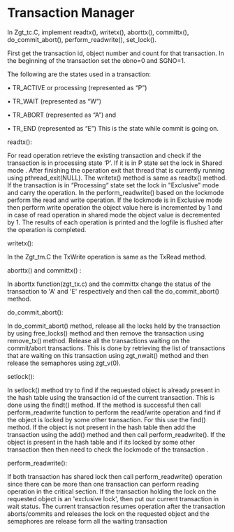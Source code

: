 # Transaction Manager

In Zgt_tc.C, implement readtx(), writetx(), aborttx(), committx(), do_commit_abort(), perform_readwrite(), set_lock(). 

First get the transaction id, object number and count for that transaction. In the beginning of the transaction set the obno=0 and SGNO=1. 

The following are the states used in a transaction: 

•	TR_ACTIVE or processing (represented as “P”) 

•	TR_WAIT (represented as “W”) 

•	TR_ABORT (represented as “A”) and 

•	TR_END (represented as “E”) This is the state while commit is going on. 

readtx():

For read operation retrieve the existing transaction and check if the transaction is in processing state ‘P’. If it is in P state set the lock in Shared mode . After finishing the operation exit that thread that is currently running using pthread_exit(NULL). The writetx() method is same as  readtx() method. If the transaction is in “Processing“ state set the lock in "Exclusive" mode and carry the operation. In the perform_readwrite() based on the lockmode perform the read and write operation. If the lockmode is in Exclusive mode then perform write operation the object value here is incremented by 1 and in case of read operation in shared mode the object value is decremented by 1. The results of each operation is printed and the logfile is flushed after the operation is completed. 

writetx():

In the Zgt_tm.C the TxWrite operation is same as the TxRead method. 

aborttx() and committx() :

In aborttx function(zgt_tx.c) and the committx change the status of the transaction to 'A' and 'E' respectively  and then call the do_commit_abort() method. 

do_commit_abort():

In do_commit_abort() method, release all the locks held by the transaction by using free_locks() method and then remove the transaction using remove_tx() method. Release all the transactions waiting  on the commit/abort transactions. This is done by retrieving the list of transactions that are waiting on this transaction using zgt_nwait() method and then release the semaphores using zgt_v(0). 

setlock():

In setlock() method try to find if the requested object is already present in the hash table using the transaction id of the current transaction. This is done using the findt() method. If the method is successful then call perform_readwrite function to perform the read/write operation and find if the object is locked by some other transaction. For this use the find() method. If the object is not present in the hash table then add the transaction using the add() method and then call perform_readwrite(). If the object is present in the hash table and if its locked by some other transaction then then need to check the lockmode of the transaction .

perform_readwrite():

If both transaction has shared lock then call perform_readwrite() operation since there can be more than one transaction can perform reading operation in the critical section. If the transaction holding the lock on the requested object is an 'exclusive lock', then put our current transaction in wait status. The current transaction resumes operation after the transaction aborts/commits and releases the lock on the requested object and the semaphores are release form all the waiting transaction
